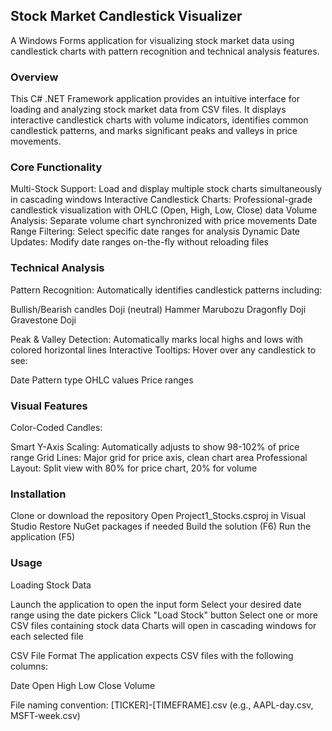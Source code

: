 **<h2>Stock Market Candlestick Visualizer</h2>**
A Windows Forms application for visualizing stock market data using candlestick charts with pattern recognition and technical analysis features.
<h3>Overview</h3>
This C# .NET Framework application provides an intuitive interface for loading and analyzing stock market data from CSV files. It displays interactive candlestick charts with volume indicators, identifies common candlestick patterns, and marks significant peaks and valleys in price movements.

<h3>Core Functionality</h3>

Multi-Stock Support: Load and display multiple stock charts simultaneously in cascading windows
Interactive Candlestick Charts: Professional-grade candlestick visualization with OHLC (Open, High, Low, Close) data
Volume Analysis: Separate volume chart synchronized with price movements
Date Range Filtering: Select specific date ranges for analysis
Dynamic Date Updates: Modify date ranges on-the-fly without reloading files

<h3>Technical Analysis</h3>

Pattern Recognition: Automatically identifies candlestick patterns including:

Bullish/Bearish candles
Doji (neutral)
Hammer
Marubozu
Dragonfly Doji
Gravestone Doji


Peak & Valley Detection: Automatically marks local highs and lows with colored horizontal lines
Interactive Tooltips: Hover over any candlestick to see:

Date
Pattern type
OHLC values
Price ranges

<h3>Visual Features</h3>

Color-Coded Candles:

Smart Y-Axis Scaling: Automatically adjusts to show 98-102% of price range
Grid Lines: Major grid for price axis, clean chart area
Professional Layout: Split view with 80% for price chart, 20% for volume

<h3>Installation</h3>

Clone or download the repository
Open Project1_Stocks.csproj in Visual Studio
Restore NuGet packages if needed
Build the solution (F6)
Run the application (F5)

<h3>Usage</h3>
Loading Stock Data

Launch the application to open the input form
Select your desired date range using the date pickers
Click "Load Stock" button
Select one or more CSV files containing stock data
Charts will open in cascading windows for each selected file

CSV File Format
The application expects CSV files with the following columns:

Date
Open
High
Low
Close
Volume

File naming convention: [TICKER]-[TIMEFRAME].csv (e.g., AAPL-day.csv, MSFT-week.csv)
